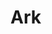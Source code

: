 # Ark
[![]()](https://app.codacy.com/gh/notpointless/ark/dashboard?utm_source=gh&utm_medium=referral&utm_content=&utm_campaign=Badge_grade)